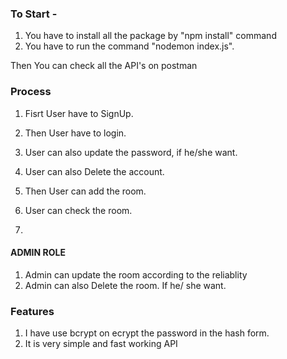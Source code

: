 ### To Start -
1. You have to install all the package by "npm install" command
2. You have to run the command "nodemon index.js".

Then You can check all the API's on postman

### Process
1. Fisrt User have to SignUp.
2. Then User have to login.
3. User can also update the password, if he/she want.
4. User can also Delete the account.

5. Then User can add the room.
6. User can check the room.
7.

 #### ADMIN ROLE
1. Admin can update the room according to the reliablity
2. Admin can also Delete the room. If he/ she want.



### Features
1. I have use bcrypt on ecrypt the password in the hash form.
2. It is very simple and fast working API
